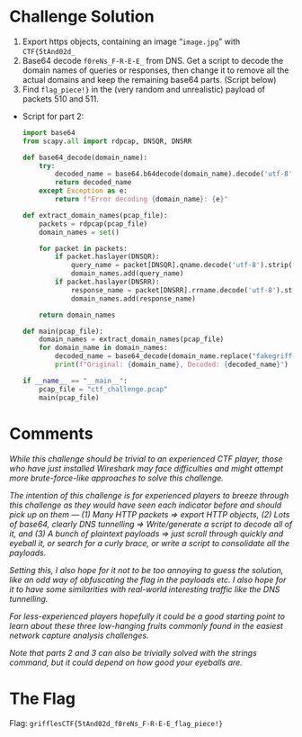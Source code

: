 # Challenge Solution

1. Export https objects, containing an image “`image.jpg`" with `CTF{5tAnd02d_` 
2. Base64 decode `f0reNs_F-R-E-E_` from DNS. Get a script to decode the domain names of queries or responses, then change it to remove all the actual domains and keep the remaining base64 parts. (Script below)
3. Find `flag_piece!}` in the (very random and unrealistic) payload of packets 510 and 511.
- Script for part 2:
    
    ```python
    import base64
    from scapy.all import rdpcap, DNSQR, DNSRR
    
    def base64_decode(domain_name):
        try:
            decoded_name = base64.b64decode(domain_name).decode('utf-8')
            return decoded_name
        except Exception as e:
            return f"Error decoding {domain_name}: {e}"
    
    def extract_domain_names(pcap_file):
        packets = rdpcap(pcap_file)
        domain_names = set()
    
        for packet in packets:
            if packet.haslayer(DNSQR):
                query_name = packet[DNSQR].qname.decode('utf-8').strip('.')
                domain_names.add(query_name)
            if packet.haslayer(DNSRR):
                response_name = packet[DNSRR].rrname.decode('utf-8').strip('.')
                domain_names.add(response_name)
    
        return domain_names
    
    def main(pcap_file):
        domain_names = extract_domain_names(pcap_file)
        for domain_name in domain_names:
            decoded_name = base64_decode(domain_name.replace("fakegrifflesctfwebsite.com", ""))
            print(f"Original: {domain_name}, Decoded: {decoded_name}")
    
    if __name__ == "__main__":
        pcap_file = "ctf_challenge.pcap"
        main(pcap_file)
    ```
    

# Comments

*While this challenge should be trivial to an experienced CTF player, those who have just installed Wireshark may face difficulties and might attempt more brute-force-like approaches to solve this challenge.*

*The intention of this challenge is for experienced players to breeze through this challenge as they would have seen each indicator before and should pick up on them — (1) Many HTTP packets ⇒ export HTTP objects, (2) Lots of base64, clearly DNS tunnelling ⇒ Write/generate a script to decode all of it, and (3) A bunch of plaintext payloads ⇒ just scroll through quickly and eyeball it, or search for a curly brace, or write a script to consolidate all the payloads.* 

*Setting this, I also hope for it not to be too annoying to guess the solution, like an odd way of obfuscating the flag in the payloads etc. I also hope for it to have some similarities with real-world interesting traffic like the DNS tunnelling.* 

*For less-experienced players hopefully it could be a good starting point to learn about these three low-hanging fruits commonly found in the easiest network capture analysis challenges.* 

*Note that parts 2 and 3 can also be trivially solved with the strings command, but it could depend on how good your eyeballs are.* 

# The Flag

Flag: `grifflesCTF{5tAnd02d_f0reNs_F-R-E-E_flag_piece!}`